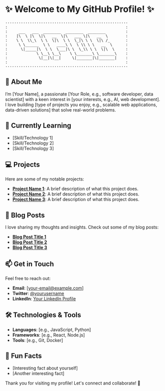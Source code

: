 # ✨ Welcome to My GitHub Profile! ✨

```plaintext
·······················································
:                                                     :
:     ___   ___  ________  ________  ________         :
:    |\  \ |\  \|\   __  \|\   ___ \|\   __  \        :
:    \ \  \\_\  \ \  \|\  \ \  \_|\ \ \  \|\ /_       :
:     \ \______  \ \   ____\ \  \ \\ \ \   __  \      :
:      \|_____|\  \ \  \___|\ \  \_\\ \ \  \|\  \     :
:             \ \__\ \__\    \ \_______\ \_______\    :
:              \|__|\|__|     \|_______|\|_______|    :
:                                                     :
·······················································
```

## 👤 About Me
I’m [Your Name], a passionate [Your Role, e.g., software developer, data scientist] with a keen interest in [your interests, e.g., AI, web development]. I love building [type of projects you enjoy, e.g., scalable web applications, data-driven solutions] that solve real-world problems.

## 🌱 Currently Learning
- [Skill/Technology 1]
- [Skill/Technology 2]
- [Skill/Technology 3]

## 💻 Projects
Here are some of my notable projects:
- **[Project Name 1](link-to-project)**: A brief description of what this project does.
- **[Project Name 2](link-to-project)**: A brief description of what this project does.
- **[Project Name 3](link-to-project)**: A brief description of what this project does.

## 📝 Blog Posts
I love sharing my thoughts and insights. Check out some of my blog posts:
- **[Blog Post Title 1](link-to-post)**
- **[Blog Post Title 2](link-to-post)**
- **[Blog Post Title 3](link-to-post)**

## 📫 Get in Touch
Feel free to reach out:
- **Email**: [your-email@example.com]
- **Twitter**: [@yourusername](https://twitter.com/yourusername)
- **LinkedIn**: [Your LinkedIn Profile](https://www.linkedin.com/in/yourprofile)

## 🛠️ Technologies & Tools
- **Languages**: [e.g., JavaScript, Python]
- **Frameworks**: [e.g., React, Node.js]
- **Tools**: [e.g., Git, Docker]

## 🎉 Fun Facts
- [Interesting fact about yourself]
- [Another interesting fact]

Thank you for visiting my profile! Let's connect and collaborate! 🌟
